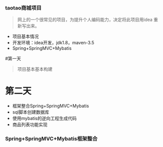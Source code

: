 ### taotao商城项目
>   网上的一个很常见的项目，为提升个人编码能力，决定将此项目用idea
>   重新写出来。

*   项目基本情况
*   开发环境：idea开发，jdk1.8，maven-3.5
*   Spring+SpringMVC+Mybatis


#第一天
>   项目基本基本构建
    
    
    
    
#   第二天
 -  框架整合Spring+SpringMVC+Mybatis
 -  sql脚本创建数据库
 -  使用mybatis的逆向工程生成代码
 -  商品列表功能实现
 
 ###    Spring+SpringMVC+Mybatis框架整合
 #####  